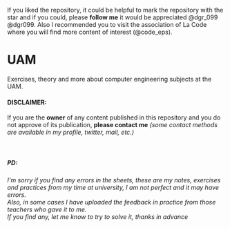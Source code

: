 If you liked the repository, it could be helpful to mark the repository with the star and if you could, please **follow me** it would be appreciated @dgr_099 @dgr099.
Also I recommended you to visit the association of La Code where you will find more content of interest (@code_eps).
# UAM
Exercises, theory and more about computer engineering subjects at the UAM.
<br>
#### DISCLAIMER:
If you are the **owner** of any content published in this repository and you do not approve of its publication, **please contact me** 
  *(some contact methods are available in my profile, twitter, mail, etc.)*
  <br>
  <br>
  <br>
 ##### PD:
 ###### I'm sorry if you find any errors in the sheets, these are my notes, exercises and practices from my time at university, I am not perfect and it may have errors.<br> Also, in some cases I have uploaded the feedback in practice from those teachers who gave it to me.<br>If you find any, let me know to try to solve it, thanks in advance
